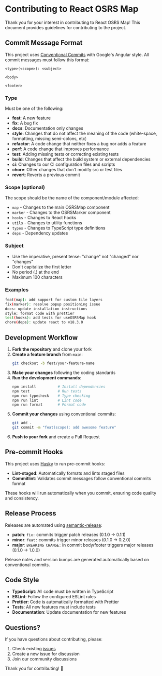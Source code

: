 # Contributing to React OSRS Map

Thank you for your interest in contributing to React OSRS Map! This document provides guidelines for contributing to the project.

## Commit Message Format

This project uses [Conventional Commits](https://www.conventionalcommits.org/) with Google's Angular style. All commit messages must follow this format:

```
<type>(<scope>): <subject>

<body>

<footer>
```

### Type
Must be one of the following:

- **feat**: A new feature
- **fix**: A bug fix
- **docs**: Documentation only changes
- **style**: Changes that do not affect the meaning of the code (white-space, formatting, missing semi-colons, etc)
- **refactor**: A code change that neither fixes a bug nor adds a feature
- **perf**: A code change that improves performance
- **test**: Adding missing tests or correcting existing tests
- **build**: Changes that affect the build system or external dependencies
- **ci**: Changes to our CI configuration files and scripts
- **chore**: Other changes that don't modify src or test files
- **revert**: Reverts a previous commit

### Scope (optional)
The scope should be the name of the component/module affected:
- `map` - Changes to the main OSRSMap component
- `marker` - Changes to the OSRSMarker component
- `hooks` - Changes to React hooks
- `utils` - Changes to utility functions
- `types` - Changes to TypeScript type definitions
- `deps` - Dependency updates

### Subject
- Use the imperative, present tense: "change" not "changed" nor "changes"
- Don't capitalize the first letter
- No period (.) at the end
- Maximum 100 characters

### Examples

```bash
feat(map): add support for custom tile layers
fix(marker): resolve popup positioning issue
docs: update installation instructions
style: format code with prettier
test(hooks): add tests for useOSRSMap hook
chore(deps): update react to v18.3.0
```

## Development Workflow

1. **Fork the repository** and clone your fork
2. **Create a feature branch** from `main`:
   ```bash
   git checkout -b feat/your-feature-name
   ```
3. **Make your changes** following the coding standards
4. **Run the development commands**:
   ```bash
   npm install          # Install dependencies
   npm test             # Run tests
   npm run typecheck    # Type checking
   npm run lint         # Lint code
   npm run format       # Format code
   ```
5. **Commit your changes** using conventional commits:
   ```bash
   git add .
   git commit -m "feat(scope): add awesome feature"
   ```
6. **Push to your fork** and create a Pull Request

## Pre-commit Hooks

This project uses [Husky](https://typicode.github.io/husky/) to run pre-commit hooks:

- **Lint-staged**: Automatically formats and lints staged files
- **Commitlint**: Validates commit messages follow conventional commits format

These hooks will run automatically when you commit, ensuring code quality and consistency.

## Release Process

Releases are automated using [semantic-release](https://semantic-release.gitbook.io/):

- **patch**: `fix:` commits trigger patch releases (0.1.0 → 0.1.1)
- **minor**: `feat:` commits trigger minor releases (0.1.0 → 0.2.0)  
- **major**: `BREAKING CHANGE:` in commit body/footer triggers major releases (0.1.0 → 1.0.0)

Release notes and version bumps are generated automatically based on conventional commits.

## Code Style

- **TypeScript**: All code must be written in TypeScript
- **ESLint**: Follow the configured ESLint rules
- **Prettier**: Code is automatically formatted with Prettier
- **Tests**: All new features must include tests
- **Documentation**: Update documentation for new features

## Questions?

If you have questions about contributing, please:
1. Check existing [issues](https://github.com/BgsCrew/osrs-map-react/issues)
2. Create a new issue for discussion
3. Join our community discussions

Thank you for contributing! 🎉